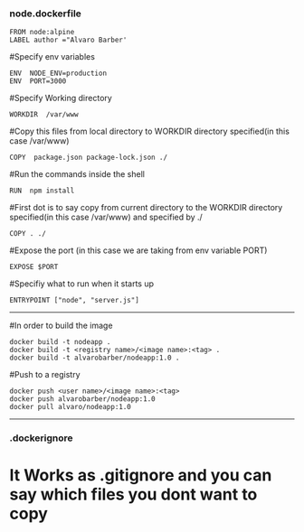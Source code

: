 ### node.dockerfile ### 
```
FROM node:alpine
LABEL author ="Alvaro Barber'
```

#Specify env variables
```
ENV  NODE_ENV=production
ENV  PORT=3000
```
#Specify Working directory
```
WORKDIR  /var/www
```
#Copy this files from local directory to WORKDIR directory specified(in this case /var/www)
```
COPY  package.json package-lock.json ./ 
```
#Run the commands inside the shell
```
RUN  npm install
```
#First dot is to say copy from current directory to the WORKDIR directory specified(in this case /var/www) and specified by ./
```
COPY . ./
```
#Expose the port (in this case we are taking from env variable PORT)
```
EXPOSE $PORT  
```
#Specifiy what to run when it starts up
```
ENTRYPOINT ["node", "server.js"]
```
--------------------------------------------------------------------------------------------------------------------------------

#In order to build the image
```
docker build -t nodeapp .
docker build -t <registry name>/<image name>:<tag> .
docker build -t alvarobarber/nodeapp:1.0 .
```
#Push to a registry
```
docker push <user name>/<image name>:<tag>
docker push alvarobarber/nodeapp:1.0
docker pull alvaro/nodeapp:1.0
```

--------------------------------------------------------------------------------------------------------------------------------
### .dockerignore ###

# It Works as .gitignore and you can say which files you dont want to copy
